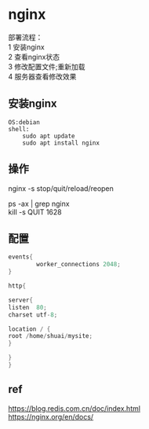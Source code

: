 # nginx
部署流程：\
1 安装nginx\
2 查看nginx状态\
3 修改配置文件;重新加载\
4 服务器查看修改效果

## 安装nginx
```shell
OS:debian 
shell: 
    sudo apt update
    sudo apt install nginx
```
## 操作
nginx -s stop/quit/reload/reopen 

ps -ax | grep nginx\
kill -s QUIT 1628
## 配置
```c
events{
        worker_connections 2048;
}

http{

server{
listen  80;
charset utf-8;

location / {
root /home/shuai/mysite;
}

}
}

```


## ref
https://blog.redis.com.cn/doc/index.html \
https://nginx.org/en/docs/


